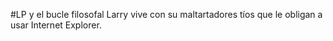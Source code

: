 #LP y el bucle filosofal
Larry vive con su maltartadores tíos que le obligan a usar Internet Explorer.
